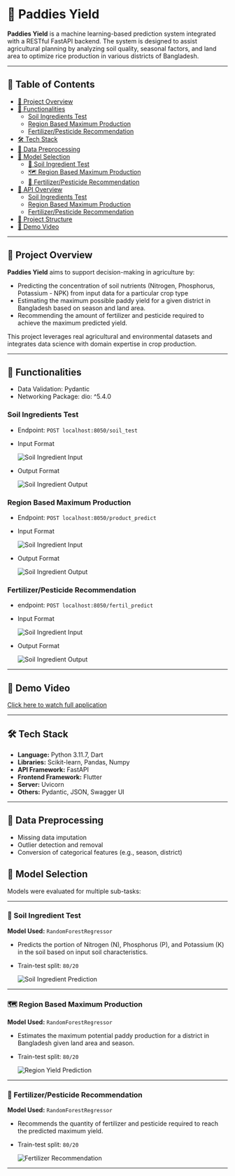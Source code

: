 # 🌾 Paddies Yield

**Paddies Yield** is a machine learning-based prediction system integrated with a RESTful FastAPI backend. The system is designed to assist agricultural planning by analyzing soil quality, seasonal factors, and land area to optimize rice production in various districts of Bangladesh.

---

## 📌 Table of Contents

- [📖 Project Overview](#-project-overview)
- [🚀 Functionalities](#-functionalities)
  - [Soil Ingredients Test](#soil-ingredients-test)
  - [Region Based Maximum Production](#region-based-maximum-production)
  - [Fertilizer/Pesticide Recommendation](#-fertilizerpesticide-recommendation)
- [🛠 Tech Stack](#-tech-stack)
- [🧹 Data Preprocessing](#-data-preprocessing)
- [📌 Model Selection](#-model-selection)
  - [🧪 Soil Ingredient Test](#-soil-ingredient-test)
  - [🗺️ Region Based Maximum Production](#region-based-maximum-production)
  - [🌿 Fertilizer/Pesticide Recommendation](#-fertilizerpesticide-recommendation)
- [🔗 API Overview](#-api-overview)
  - [Soil Ingredients Test](#soil-ingredients-test)
  - [Region Based Maximum Production](#region-based-maximum-production)
  - [Fertilizer/Pesticide Recommendation](#-fertilizerpesticide-recommendation)
- [📁 Project Structure](#project-structure)
- [🎥 Demo Video ](#-demo-video)


---

## 📖 Project Overview

**Paddies Yield** aims to support decision-making in agriculture by:
- Predicting the concentration of soil nutrients (Nitrogen, Phosphorus, Potassium - NPK) from input data for a particular crop type
- Estimating the maximum possible paddy yield for a given district in Bangladesh based on season and land area.
- Recommending the amount of fertilizer and pesticide required to achieve the maximum predicted yield.

This project leverages real agricultural and environmental datasets and integrates data science with domain expertise in crop production.

---

## 🚀 Functionalities

- Data Validation: Pydantic
- Networking Package: dio: ^5.4.0

### Soil Ingredients Test
- Endpoint: `POST localhost:8050/soil_test`
- Input Format

  ![Soil Ingredient Input](assets/ss2.jpg)  
- Output Format

  ![Soil Ingredient Output](assets/ss3.jpg)

### Region Based Maximum Production
- Endpoint: `POST localhost:8050/product_predict`
- Input Format

  ![Soil Ingredient Input](assets/ss4.jpg)  
- Output Format

  ![Soil Ingredient Output](assets/ss6.jpg)

### Fertilizer/Pesticide Recommendation 
- endpoint: `POST localhost:8050/fertil_predict`
- Input Format

  ![Soil Ingredient Input](assets/ss7.jpg)  
- Output Format

  ![Soil Ingredient Output](assets/ss8.jpg)

---

## 🎥 Demo Video 
[Click here to watch full application](https://drive.google.com/file/d/1Or7wS_EG-0u5zYQWcEdlrTYJ365a3uq4/view?usp=sharing)

---

## 🛠 Tech Stack

- **Language:** Python 3.11.7, Dart
- **Libraries:** Scikit-learn, Pandas, Numpy 
- **API Framework:** FastAPI
- **Frontend Framework:** Flutter  
- **Server:** Uvicorn  
- **Others:** Pydantic, JSON, Swagger UI

---

## 🧹 Data Preprocessing

- Missing data imputation
- Outlier detection and removal
- Conversion of categorical features (e.g., season, district)

## 📌 Model Selection

Models were evaluated for multiple sub-tasks:

---

### 🧪 Soil Ingredient Test  
**Model Used:** `RandomForestRegressor`  
- Predicts the portion of Nitrogen (N), Phosphorus (P), and Potassium (K) in the soil based on input soil characteristics.
- Train-test split: `80/20`

  ![Soil Ingredient Prediction](assets/soil_ingredient_test.png)

---

### 🗺️ Region Based Maximum Production  
**Model Used:** `RandomForestRegressor`  
- Estimates the maximum potential paddy production for a district in Bangladesh given land area and season.
- Train-test split: `80/20`

  ![Region Yield Prediction](assets/region_maximum_production.png)

---

### 🌿 Fertilizer/Pesticide Recommendation  
**Model Used:** `RandomForestRegressor` 
- Recommends the quantity of fertilizer and pesticide required to reach the predicted maximum yield.
- Train-test split: `80/20`

  ![Fertilizer Recommendation](assets/fertilizer&pesticides.png)

---




